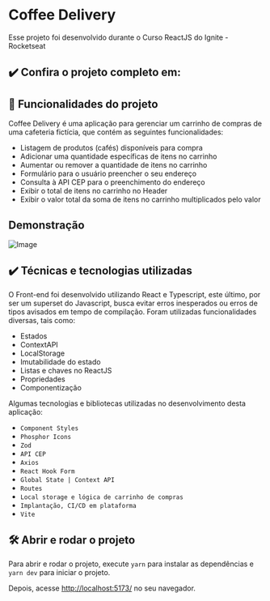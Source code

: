 # Coffee Delivery

Esse projeto foi desenvolvido durante o Curso ReactJS do Ignite - Rocketseat

## ✔️ Confira o projeto completo em:




## 🔨 Funcionalidades do projeto

Coffee Delivery é uma aplicação para gerenciar um carrinho de compras de uma cafeteria fictícia, que contém as seguintes funcionalidades:

- Listagem de produtos (cafés) disponíveis para compra
- Adicionar uma quantidade específicas de itens no carrinho
- Aumentar ou remover a quantidade de itens no carrinho
- Formulário para o usuário preencher o seu endereço
- Consulta à API CEP para o preenchimento do endereço
- Exibir o total de itens no carrinho no Header
- Exibir o valor total da soma de itens no carrinho multiplicados pelo valor


## Demonstração

![Image](https://media.giphy.com/media/v1.Y2lkPTc5MGI3NjExMHhsYTh1NWFwc3JlZGpwMGQ3ZmJmYjEwcjBzdG56NGduZGRjZmhkbCZlcD12MV9pbnRlcm5hbF9naWZfYnlfaWQmY3Q9Zw/SnKAXQrq8SSsCv2i8k/giphy.gif)

## ✔️ Técnicas e tecnologias utilizadas

 O Front-end foi desenvolvido utilizando React e Typescript, este último, por ser um superset do Javascript, busca evitar erros inesperados ou erros de tipos avisados em tempo de compilação. Foram utilizadas funcionalidades diversas, tais como: 

- Estados
- ContextAPI
- LocalStorage
- Imutabilidade do estado
- Listas e chaves no ReactJS
- Propriedades
- Componentização

Algumas tecnologias e bibliotecas utilizadas no desenvolvimento desta aplicação:

- `Component Styles`
- `Phosphor Icons`
- `Zod`
- `API CEP`
- `Axios`
- `React Hook Form`
- `Global State | Context API`
- `Routes`
- `Local storage e lógica de carrinho de compras`
- `Implantação, CI/CD em plataforma`
- `Vite`


## 🛠️ Abrir e rodar o projeto

Para abrir e rodar o projeto, execute `yarn` para instalar as dependências e `yarn dev` para iniciar o projeto.

Depois, acesse <a href="http://localhost:5173/">http://localhost:5173/</a> no seu navegador.
